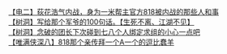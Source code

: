 [【电二】荻花浩气内战，身为一米帮主官方818被内战的那些人和事](http://tieba.baidu.com/p/2910228885?see_lz=1&pn=)   
[【树洞】写给那个军爷的100句话。【生死不离、江湖不见】](http://tieba.baidu.com/p/2910363329?see_lz=1&pn=)   
[【树洞】念破的团长下次碰到七八个人绑定求组的小心一点吧](http://tieba.baidu.com/p/2909979629?see_lz=1&pn=)   
[【唯满侠深八】818那个亲传拜一个A一个的逗比蠢羊](http://tieba.baidu.com/p/2909581583?see_lz=1&pn=)   
